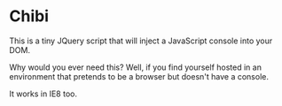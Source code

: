 Chibi
=====
This is a tiny JQuery script that will inject a JavaScript console into your 
DOM.

Why would you ever need this? Well, if you find yourself hosted in an 
environment that pretends to be a browser but doesn't have a console.

It works in IE8 too.